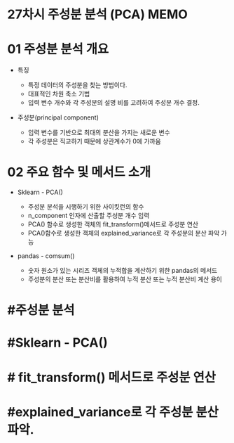 # 27차시 주성분 분석 (PCA) MEMO
 
# 01 주성분 분석 개요 
- 특징
    - 특정 데이터의 주성분을 찾는 방법이다.
    - 대표적인 차원 축소 기법
    - 입력 변수 개수와 각 주성분의 설명 비를 고려하여 주성분 개수 결정. 

- 주성분(principal component)
    - 입력 변수를 기반으로 최대의 분산을 가지는 새로운 변수
    - 각 주성분은 직교하기 때문에 상관계수가 0에 가까움

# 02 주요 함수 및 메서드 소개
- Sklearn - PCA()
    - 주성분 분석을 시행하기 위한 사이킷런의 함수
    - n_component 인자에 산출할 주성분 개수 입력
    - PCA() 함수로 생성한 객체의 fit_transform()메서드로 주성분 연산
    - PCA()함수로 생성한 객체의 explained_variance로 각 주성분의 분산 파악 가능

- pandas - comsum()
    - 숫자 원소가 있는 시리즈 객체의 누적합을 계산하기 위한 pandas의 메서드 
    - 주성분의 분산 또는 분산비를 활용하여 누적 분산 또는 누적 분산비 계산 용이

# #주성분 분석
# #Sklearn - PCA()
# # fit_transform() 메서드로 주성분 연산
# #explained_variance로 각 주성분 분산 파악.



